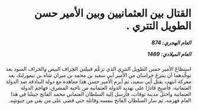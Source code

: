 <h1 dir="rtl">القتال بين العثمانيين وبين الأمير حسن الطويل التتري .</h1>

<h5 dir="rtl">العام الهجري:  874

العام الميلادي: 1469

</h5>

<p dir="rtl">استطاع الأمير حسن الطويل التتري الذي تزعَّم قبيلتي الخِراف البيض والخراف السود بعد توحُّدهما أن ينتزع خراسان من الأمير أبي سعيد بن محمد بن ميران شاه بن تيمورلنك بعد معركة انتهت بقتل أبي سعيد، ثم أبرم الأمير حسن هذا معاهدة مع دولة البنادقة ضد الدولة العثمانية، فأصبح قادرًا على تهديد الدولة العثمانية من ناحية المشرق، فهاجم الدولة العثمانية واحتلَّ مدينة توقات، فأرسل إليه السلطان العثماني محمد الفاتح جيشًا في هذا العام فهزمه، ثم سار السلطان الفاتح بنفسه وقاتله حتى قضى على من بقي من جيوشِه.</p></br>
